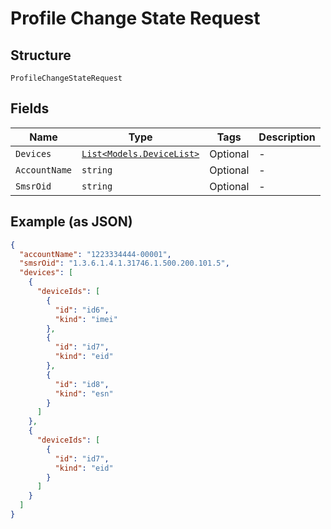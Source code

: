 
# Profile Change State Request

## Structure

`ProfileChangeStateRequest`

## Fields

| Name | Type | Tags | Description |
|  --- | --- | --- | --- |
| `Devices` | [`List<Models.DeviceList>`](../../doc/models/device-list.md) | Optional | - |
| `AccountName` | `string` | Optional | - |
| `SmsrOid` | `string` | Optional | - |

## Example (as JSON)

```json
{
  "accountName": "1223334444-00001",
  "smsrOid": "1.3.6.1.4.1.31746.1.500.200.101.5",
  "devices": [
    {
      "deviceIds": [
        {
          "id": "id6",
          "kind": "imei"
        },
        {
          "id": "id7",
          "kind": "eid"
        },
        {
          "id": "id8",
          "kind": "esn"
        }
      ]
    },
    {
      "deviceIds": [
        {
          "id": "id7",
          "kind": "eid"
        }
      ]
    }
  ]
}
```

